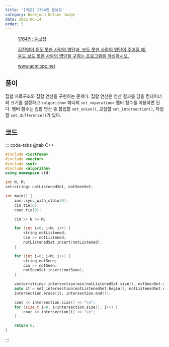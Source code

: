 ```yaml
---
title: '[백준] 1764번 듣보잡'
category: Baekjoon Online Judge
date: 2022-06-14
order: 5
---
```


<figure class="opengraph"><a href="https://www.acmicpc.net/problem/1764" data-source-url="https://www.acmicpc.net/problem/1764">
<div class="og-image" style="background-image: url('https://drive.google.com/uc?export=view&id=1nCax5mgwtYA82T46I_ntU1afsBBNkrLr');"></div>
<div class="og-text">
<p class="og-title">1764번: 듣보잡</p>
<p class="og-desc">김진영이 듣도 못한 사람의 명단과, 보도 못한 사람의 명단이 주어질 때, 듣도 보도 못한 사람의 명단을 구하는 프로그램을 작성하시오.</p>
<p class="og-host">www.acmicpc.net</p></div></a></figure>

## 풀이
집합 자료구조와 집합 연산을 구현하는 문제다. 집합 연산은 연산 결과를 담을 컨테이너와 크기를 설정하고 `<algorithm>` 헤더의 `set_<operation>` 멤버 함수를 이용하면 된다. 멤버 함수는 집합 연산 중 합집합 `set_union()`, 교집합 `set_intersection()`, 차집합 `set_difference()`가 있다.

## 코드
::: code-tabs
@tab C++
```cpp
#include <iostream>
#include <vector>
#include <set>
#include <algorithm>
using namespace std;

int N, M;
set<string> notListenedSet, notSeenSet;

int main() {
    ios::sync_with_stdio(0);
    cin.tie(0);
    cout.tie(0);

    cin >> N >> M;

    for (int i=0; i<N; i++) {
        string notListened;
        cin >> notListened;
        notListenedSet.insert(notListened);
    }

    for (int i=0; i<M; i++) {
        string notSeen;
        cin >> notSeen;
        notSeenSet.insert(notSeen);
    }

    vector<string> intersection(min(notListenedSet.size(), notSeenSet.size()));
    auto it = set_intersection(notListenedSet.begin(), notListenedSet.end(), notSeenSet.begin(), notSeenSet.end(), intersection.begin());
    intersection.erase(it, intersection.end());

    cout << intersection.size() << "\n";
    for (size_t i=0; i<intersection.size(); i++) {
        cout << intersection[i] << "\n";
    }

    return 0;
}
```
:::
